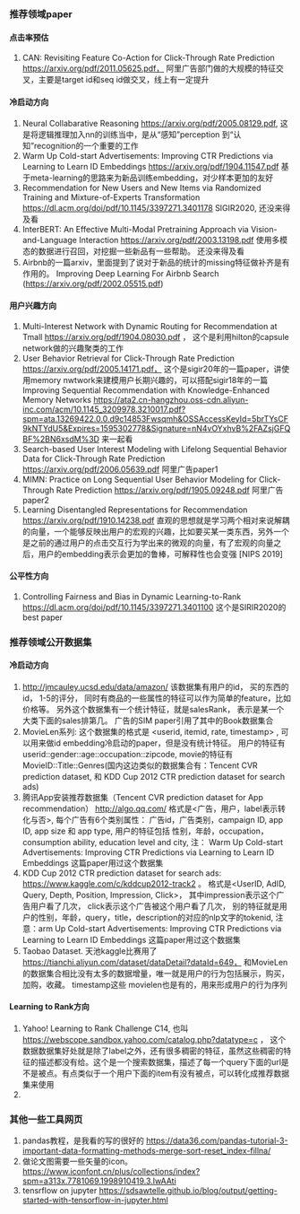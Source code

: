 ### 推荐领域paper
#### 点击率预估
1. CAN: Revisiting Feature Co-Action for Click-Through Rate Prediction https://arxiv.org/pdf/2011.05625.pdf， 阿里广告部门做的大规模的特征交叉，主要是target id和seq id做交叉，线上有一定提升
#### 冷启动方向
1. Neural Collabarative Reasoning https://arxiv.org/pdf/2005.08129.pdf, 这是将逻辑推理加入nn的训练当中，是从“感知”perception 到“认知”recognition的一个重要的工作
2. Warm Up Cold-start Advertisements: Improving CTR Predictions via Learning to Learn ID Embeddings https://arxiv.org/pdf/1904.11547.pdf 基于meta-learning的思路来为新品训练embedding，对少样本更加的友好
3. Recommendation for New Users and New Items via Randomized Training and Mixture-of-Experts Transformation https://dl.acm.org/doi/pdf/10.1145/3397271.3401178  SIGIR2020, 还没来得及看
4. InterBERT: An Effective Multi-Modal Pretraining Approach via Vision-and-Language Interaction https://arxiv.org/pdf/2003.13198.pdf 使用多模态的数据进行召回，对挖掘一些新品有一些帮助。 还没来得及看
5. Airbnb的一篇arxiv，里面提到了说对于新品的统计的missing特征做补齐是有作用的。 Improving Deep Learning For Airbnb Search (https://arxiv.org/pdf/2002.05515.pdf)

#### 用户兴趣方向
1. Multi-Interest Network with Dynamic Routing for Recommendation at Tmall https://arxiv.org/pdf/1904.08030.pdf ， 这个是利用hilton的capsule network做的兴趣聚类的工作
2. User Behavior Retrieval for Click-Through Rate Prediction https://arxiv.org/pdf/2005.14171.pdf， 这个是sigir20年的一篇paper，讲使用memory nwtwork来建模用户长期兴趣的，可以搭配sigir18年的一篇Improving Sequential Recommendation with Knowledge-Enhanced Memory Networks https://ata2.cn-hangzhou.oss-cdn.aliyun-inc.com/acm/10.1145_3209978.3210017.pdf?spm=ata.13269422.0.0.d9c14853Fwsqmh&OSSAccessKeyId=5brTYsCF9kNTYdU5&Expires=1595302778&Signature=nN4vOYxhvB%2FAZsjGFQBF%2BN6xsdM%3D  来一起看  
3. Search-based User Interest Modeling with Lifelong Sequential Behavior Data for Click-Through Rate Prediction  https://arxiv.org/pdf/2006.05639.pdf 阿里广告paper1
4. MIMN: Practice on Long Sequential User Behavior Modeling for Click-Through Rate Prediction https://arxiv.org/pdf/1905.09248.pdf 阿里广告paper2
5. Learning Disentangled Representations for Recommendation https://arxiv.org/pdf/1910.14238.pdf 直观的思想就是学习两个相对来说解耦的向量，一个能够反映出用户的宏观的兴趣，比如要买某一类东西，另外一个是之前的通过用户的点击交互行为学出来的微观的向量，有了宏观的向量之后，用户的embedding表示会更加的鲁棒，可解释性也会变强 [NIPS 2019]

#### 公平性方向
1. Controlling Fairness and Bias in Dynamic Learning-to-Rank https://dl.acm.org/doi/pdf/10.1145/3397271.3401100 这个是SIRIR2020的best paper

### 推荐领域公开数据集
#### 冷启动方向
1. http://jmcauley.ucsd.edu/data/amazon/ 该数据集有用户的id， 买的东西的id， 1-5的评分， 同时有商品的一些属性的特征可以作为简单的feature，比如 价格等。 另外这个数据集有一个统计特征，就是salesRank， 表示是某一个大类下面的sales排第几。 广告的SIM paper引用了其中的Book数据集合
2. MovieLen系列: 这个数据集的格式是  <userid, itemid, rate, timestamp> , 可以用来做id embedding冷启动的paper，但是没有统计特征。 用户的特征有 userid::gender::age::occupation::zipcode, movie的特征有MovieID::Title::Genres(国内这边类似的数据集合有：Tencent CVR prediction dataset, 和 KDD Cup 2012 CTR prediction dataset for search ads)
3. 腾讯App安装推荐数据集（Tencent CVR prediction dataset for App recommendation） http://algo.qq.com/ 格式是<广告，用户，label表示转化与否>, 每个广告有6个类别属性： 广告id，广告类别，campaign ID, app ID, app size 和 app type, 用户的特征包括 性别，年龄，occupation， consumption ability, education level and city, 注： Warm Up Cold-start Advertisements: Improving CTR Predictions via Learning to Learn ID Embeddings 这篇paper用过这个数据集 
4. KDD Cup 2012 CTR prediction dataset for search ads: https://www.kaggle.com/c/kddcup2012-track2 。 格式是<UserID, AdID, Query, Depth, Position, Impression, Click>， 其中impression表示这个广告用户看了几次， click表示这个广告被这个用户看了几次， 别的特征就是用户的性别，年龄，query，title，description的对应的nlp文字的tokenid, 注意：arm Up Cold-start Advertisements: Improving CTR Predictions via Learning to Learn ID Embeddings 这篇paper用过这个数据集
5. Taobao Dataset. 天池kaggle比赛用了 https://tianchi.aliyun.com/dataset/dataDetail?dataId=649， 和MovieLen的数据集合相比没有太多的数据增量，唯一就是用户的行为包括展示，购买，加购，收藏。 timestamp这些 movielen也是有的，用来形成用户的行为序列

#### Learning to Rank方向
1. Yahoo! Learning to Rank Challenge C14, 也叫 https://webscope.sandbox.yahoo.com/catalog.php?datatype=c ， 这个数据数据集好处就是除了label之外，还有很多稠密的特征，虽然这些稠密的特征的描述都没有给。这个是一个搜索数据集，描述了每一个query下面的url是不是被点。有点类似于一个用户下面的item有没有被点，可以转化成推荐数据集来使用
2. 

### 其他一些工具网页
1. pandas教程，是我看的写的很好的 https://data36.com/pandas-tutorial-3-important-data-formatting-methods-merge-sort-reset_index-fillna/
2. 做论文图需要一些矢量的icon。 https://www.iconfont.cn/plus/collections/index?spm=a313x.7781069.1998910419.3.IwAAti
3. tensrflow on jupyter https://sdsawtelle.github.io/blog/output/getting-started-with-tensorflow-in-jupyter.html
